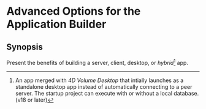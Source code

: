 # Advanced Options for the Application Builder

## Synopsis 

Present the benefits of building a server, client, desktop, or *hybrid*[^hybrid] app.

[^hybrid]: An app merged with *4D Volume Desktop* that intially launches as a standalone desktop app instead of automatically connecting to a peer server. The startup project can execute with or without a local database. (v18 or later)
